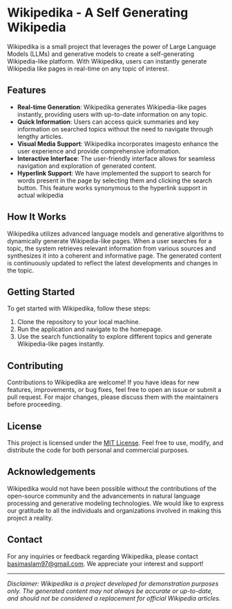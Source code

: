 # Wikipedika - A Self Generating Wikipedia

Wikipedika is a small project that leverages the power of Large Language Models (LLMs) and generative models to create a self-generating Wikipedia-like platform. With Wikipedika, users can instantly generate Wikipedia like pages in real-time on any topic of interest.

## Features

- **Real-time Generation**: Wikipedika generates Wikipedia-like pages instantly, providing users with up-to-date information on any topic.
- **Quick Information**: Users can access quick summaries and key information on searched topics without the need to navigate through lengthy articles.
- **Visual Media Support**: Wikipedika incorporates imagesto enhance the user experience and provide comprehensive information.
- **Interactive Interface**: The user-friendly interface allows for seamless navigation and exploration of generated content.
- **Hyperlink Support**: We have implemented the support to search for words present in the page by selecting them and clicking the search button. This feature works synonymous to the hyperlink support in actual wikipedia

## How It Works

Wikipedika utilizes advanced language models and generative algorithms to dynamically generate Wikipedia-like pages. When a user searches for a topic, the system retrieves relevant information from various sources and synthesizes it into a coherent and informative page. The generated content is continuously updated to reflect the latest developments and changes in the topic.

## Getting Started

To get started with Wikipedika, follow these steps:

1. Clone the repository to your local machine.
2. Run the application and navigate to the homepage.
3. Use the search functionality to explore different topics and generate Wikipedia-like pages instantly.

## Contributing

Contributions to Wikipedika are welcome! If you have ideas for new features, improvements, or bug fixes, feel free to open an issue or submit a pull request. For major changes, please discuss them with the maintainers before proceeding.

## License

This project is licensed under the [MIT License](LICENSE). Feel free to use, modify, and distribute the code for both personal and commercial purposes.

## Acknowledgements

Wikipedika would not have been possible without the contributions of the open-source community and the advancements in natural language processing and generative modeling technologies. We would like to express our gratitude to all the individuals and organizations involved in making this project a reality.

## Contact

For any inquiries or feedback regarding Wikipedika, please contact [basimaslam97@gmail.com](mailto:basimaslam97@gmail.com). We appreciate your interest and support!

---

*Disclaimer: Wikipedika is a project developed for demonstration purposes only. The generated content may not always be accurate or up-to-date, and should not be considered a replacement for official Wikipedia articles.*
